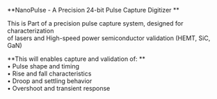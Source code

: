 **NanoPulse - A Precision 24-bit Pulse Capture Digitizer
**

This is Part of a precision pulse capture system, designed for characterization  
of lasers and High-speed power semiconductor validation (HEMT, SiC, GaN)  


**This will enables capture and validation of:  **  
	• Pulse shape and timing  
	• Rise and fall characteristics  
	• Droop and settling behavior  
	• Overshoot and transient response  
